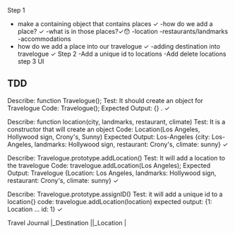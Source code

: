 Step 1
- make a containing object that contains places ✓
-how do we add a place? ✓
  -what is in those places?✓😯
    -location
    -restaurants/landmarks
    -accommodations
- how do we add a place into our travelogue ✓
  -adding destination into travelogue ✓
Step 2
-Add a unique id to locations
-Add delete locations
step 3 UI

TDD
----

Describe: function Travelogue();
Test: It should create an object for Travelogue
Code: Travelogue();
Expected Output: {} . ✓

Describe: function location(city, landmarks, restaurant, climate)
Test: It is a constructor that will create an object
Code: Location(Los Angeles, Hollywood sign, Crony's, Sunny)
Expected Output: Los-Angeles {city: Los-Angeles, landmarks: Hollywood sign, restaurant: Crony's, climate: sunny} ✓

Describe: Travelogue.prototype.addLocation()
Test: It will add a location to the travelogue
Code: travelogue.addLocation(Los Angeles);
Expected Output: Travelogue {Location: Los Angeles, landmarks: Hollywood sign, restaurant: Crony's, climate: sunny} ✓

Describe: Travelogue.prototype.assignID()
Test: it will add a unique id to a location{}
code: travelogue.addLocation(location)
expected output: {1: Location ... id: 1} ✓






Travel Journal
|_Destination
||_Location
|